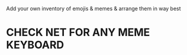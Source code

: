 Add your own inventory of emojis & memes & arrange them in way best

# CHECK NET FOR ANY MEME KEYBOARD
